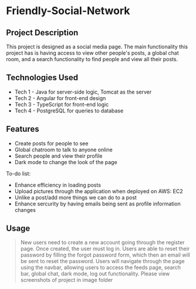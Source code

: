 # Friendly-Social-Network

## Project Description

This project is designed as a social media page. The main functionality this project has is having access to view other people's posts, a global chat room, and a search functionality to find people and view all their posts. 

## Technologies Used

* Tech 1 - Java for server-side logic, Tomcat as the server
* Tech 2 - Angular for front-end design
* Tech 3 - TypeScript for front-end logic
* Tech 4 - PostgreSQL for queries to database

## Features

* Create posts for people to see 
* Global chatroom to talk to anyone online
* Search people and view their profile
* Dark mode to change the look of the page

To-do list:
* Enhance efficiency in loading posts
* Upload pictures through the application when deployed on AWS: EC2  
* Unlike a post/add more things we can do to a post
* Enhance sercurity by having emails being sent as profile information changes

## Usage

> New users need to create a new account going through the register page. Once created, the user must log in. Users are able to reset their password by filling the forgot password form, which then an email will be sent to reset the password. Users will navigate through the page using the navbar, allowing users to access the feeds page, search bar, global chat, dark mode, log out functionality. 
> Please view screenshots of project in image folder


